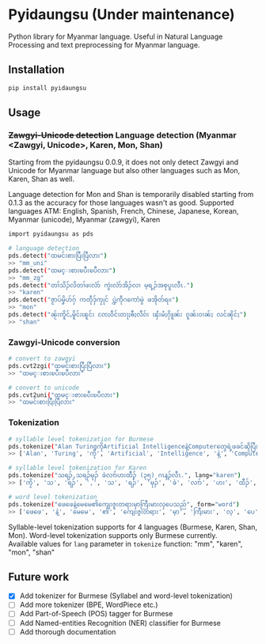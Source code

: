 # Pyidaungsu (Under maintenance)

Python library for Myanmar language. Useful in Natural Language Processing and text preprocessing for Myanmar language.

## Installation

```sh
pip install pyidaungsu
```

## Usage

### ~~Zawgyi-Unicode detection~~ Language detection (Myanmar <Zawgyi, Unicode>, Karen, Mon, Shan)
Starting from the pyidaungsu 0.0.9, it does not only detect Zawgyi and Unicode for Myanmar language but also other languages such as Mon, Karen, Shan as well.

Language detection for Mon and Shan is temporarily disabled starting from 0.1.3 as the accuracy for those languages wasn't as good.
Supported languages ATM: English, Spanish, French, Chinese, Japanese, Korean, Myanmar (unicode), Myanmar (zawgyi), Karen

```sh
import pyidaungsu as pds

# language detection
pds.detect("ထမင်းစားပြီးပြီလား")
>> "mm_uni"
pds.detect("ထမင္းစားၿပီးၿပီလား")
>> "mm_zg"
pds.detect("တၢ်သိၣ်လိတၢ်ဖးလံာ် ကွဲးလံာ်အိၣ်လၢ မ့ရ့ၣ်အစုပူၤလီၤ.")
>> "karen"
pds.detect("ဇၟာပ်မၞိဟ်ဂှ် ကတဵုဒှ်ကၠုင် ပ္ဍဲကဵုဂကောံမွဲ ဖအိုတ်ရ၊၊")
>> "mon"
pds.detect("ၼႂ်းဢိူင်ႇမိူင်းၽူင်း ၸႄႈဝဵင်းတႃႈၶီႈလဵၵ်း ၾႆးမႆႈႁိူၼ်း ၵူၼ်းဝၢၼ်ႈ လင်ၼိုင်ႈ")
>> "shan"
```

### Zawgyi-Unicode conversion

```sh
# convert to zawgyi
pds.cvt2zgi("ထမင်းစားပြီးပြီလား")
>> "ထမင္းစားၿပီးၿပီလား"

# convert to unicode
pds.cvt2uni("ထမင္းစားၿပီးၿပီလား")
>> "ထမင်းစားပြီးပြီလား"
```

### Tokenization

```sh
# syllable level tokenization for Burmese
pds.tokenize("Alan TuringကိုArtificial Intelligenceနဲ့Computerတွေရဲ့ဖခင်ဆိုပြီးလူသိများပါတယ်") # lang parameter for default function is 'mm'
>> ['Alan', 'Turing', 'ကို', 'Artificial', 'Intelligence', 'နဲ့', 'Computer', 'တွေ', 'ရဲ့', 'ဖ', 'ခင်', 'ဆို', 'ပြီး', 'လူ', 'သိ', 'များ', 'ပါ', 'တယ်']

# syllable level tokenization for Karen
pds.tokenize("သရၣ်,သရၣ်မုၣ် ခဲလၢာ်ဟးထီၣ် (၃၅) ဂၤန့ၣ်လီၤ.", lang="karen")
>> ['ကၠိ', 'သ', 'ရၣ်', ',', 'သ', 'ရၣ်', 'မုၣ်', 'ခဲ', 'လၢာ်', 'ဟး', 'ထီၣ်', '(', '၃၅', ')', 'ဂၤ', 'န့ၣ်', 'လီၤ', '.']

# word level tokenization
pds.tokenize("ဖေဖေနဲ့မေမေ၏ကျေးဇူးတရားမှာကြီးမားလှပေသည်", form="word")
>> ['ဖေဖေ', 'နဲ့', 'မေမေ', '၏', 'ကျေးဇူးတရား', 'မှာ', 'ကြီးမား', 'လှ', 'ပေ', 'သည်']

```

Syllable-level tokenization supports for 4 languages (Burmese, Karen, Shan, Mon). Word-level tokenization supports only Burmese currently.</br>
Available values for `lang` parameter in `tokenize` function: "mm", "karen", "mon", "shan"

## Future work

- [x] Add tokenizer for Burmese (Syllabel and word-level tokenization)
- [ ] Add more tokenizer (BPE, WordPiece etc.)
- [ ] Add Part-of-Speech (POS) tagger for Burmese
- [ ] Add Named-entities Recognition (NER) classifier for Burmese
- [ ] Add thorough documentation
